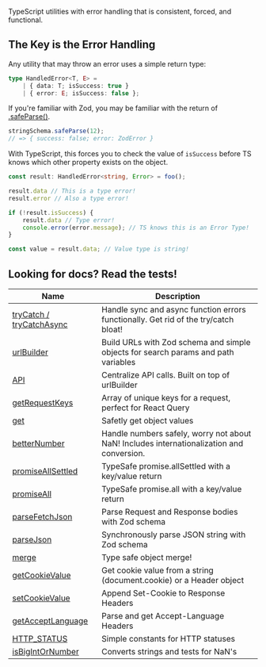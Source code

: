 TypeScript utilities with error handling that is consistent, forced, and functional.

## The Key is the Error Handling

Any utility that may throw an error uses a simple return type:

```ts
type HandledError<T, E> =
    | { data: T; isSuccess: true }
    | { error: E; isSuccess: false };
```

If you're familiar with Zod, you may be familiar with the return of [.safeParse()](https://zod.dev/?id=safeparse).

```ts
stringSchema.safeParse(12);
// => { success: false; error: ZodError }
```

With TypeScript, this forces you to check the value of `isSuccess` before TS knows which other property exists on the
object.

```ts
const result: HandledError<string, Error> = foo();

result.data // This is a type error!
result.error // Also a type error!

if (!result.isSuccess) {
    result.data // Type error!
    console.error(error.message); // TS knows this is an Error Type!
}

const value = result.data; // Value type is string!
```

## Looking for docs? Read the tests!

| Name                                                             | Description                                                                                          | 
|------------------------------------------------------------------|------------------------------------------------------------------------------------------------------|
| [tryCatch / tryCatchAsync](./tests/functional/try-catch.test.ts) | Handle sync and async function errors functionally. Get rid of the try/catch bloat!                  |
| [urlBuilder](./tests/fetch/url-builder.test.ts)                  | Build URLs with Zod schema and simple objects for search params and path variables                   |
| [API](./tests/api/api.test.ts)                                   | Centralize API calls. Built on top of urlBuilder                                                     |
| [getRequestKeys](./tests/http/request.test.ts)                   | Array of unique keys for a request, perfect for React Query                                          |
| [get](./tests/get/get.test.ts)                                   | Safetly get object values                                                                            |
| [betterNumber](./tests/number/number.test.ts)                    | Handle numbers safely, worry not about NaN! Includes internationalization and conversion.            |
| [promiseAllSettled](./tests/fetch/promise.test.ts)               | TypeSafe promise.allSettled with a key/value return                                                  |
| [promiseAll](./tests/fetch/promise.test.ts)                      | TypeSafe promise.all with a key/value return                                                         |
| [parseFetchJson](./tests/fetch/json.test.ts)                     | Parse Request and Response bodies with Zod schema                                                    |
| [parseJson](./tests/json/json.test.ts)                           | Synchronously parse JSON string with Zod schema                                                      |
| [merge](./tests/object/merge.test.ts)                            | Type safe object merge!                                                                              |
| [getCookieValue](./tests/http/cookie.test.ts)                    | Get cookie value from a string (document.cookie) or a Header object                                  |
| [setCookieValue](./tests/http/cookie.test.ts)                    | Append Set-Cookie to Response Headers                                                                |
| [getAcceptLanguage](./tests/http/headers.test.ts)                | Parse and get Accept-Language Headers                                                                |
| [HTTP_STATUS](./src/constants/http.ts)                           | Simple constants for HTTP statuses                                                                   |
| [isBigIntOrNumber](./tests/is/big-int-or-number.test.ts)         | Converts strings and tests for NaN's                                                                 |
